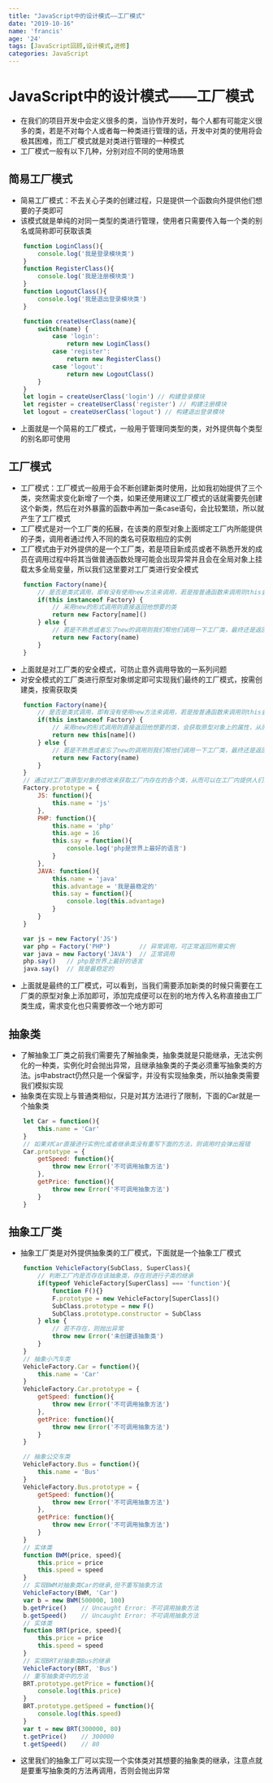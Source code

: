 ```yaml
---
title: "JavaScript中的设计模式——工厂模式"
date: "2019-10-16"
name: 'francis'
age: '24'
tags: [JavaScript回顾,设计模式,进修]
categories: JavaScript
---
```


# JavaScript中的设计模式——工厂模式

- 在我们的项目开发中会定义很多的类，当协作开发时，每个人都有可能定义很多的类，若是不对每个人或者每一种类进行管理的话，开发中对类的使用将会极其困难，而工厂模式就是对类进行管理的一种模式
- 工厂模式一般有以下几种，分别对应不同的使用场景

<!--more-->

## 简易工厂模式

- 简易工厂模式：不去关心子类的创建过程，只是提供一个函数向外提供他们想要的子类即可
- 该模式就是单纯的对同一类型的类进行管理，使用者只需要传入每一个类的别名或简称即可获取该类
  
```js
    function LoginClass(){
        console.log('我是登录模块类')
    }
    function RegisterClass(){
        console.log('我是注册模块类')
    }
    function LogoutClass(){
        console.log('我是退出登录模块类')
    }

    function createUserClass(name){
        switch(name) {
            case 'login':
                return new LoginClass()
            case 'register':
                return new RegisterClass()
            case 'logout':
                return new LogoutClass()
        }
    }
    let login = createUserClass('login') // 构建登录模块
    let register = createUserClass('register') // 构建注册模块
    let logout = createUserClass('logout') // 构建退出登录模块
```

- 上面就是一个简易的工厂模式，一般用于管理同类型的类，对外提供每个类型的别名即可使用

## 工厂模式

- 工厂模式：工厂模式一般用于会不断创建新类时使用，比如我初始提供了三个类，突然需求变化新增了一个类，如果还使用建议工厂模式的话就需要先创建这个新类，然后在对外暴露的函数中再加一条case语句，会比较繁琐，所以就产生了工厂模式
- 工厂模式是对一个工厂类的拓展，在该类的原型对象上面绑定工厂内所能提供的子类，调用者通过传入不同的类名可获取相应的实例
- 工厂模式由于对外提供的是一个工厂类，若是项目新成员或者不熟悉开发的成员在调用过程中将其当做普通函数处理可能会出现异常并且会在全局对象上挂载太多全局变量，所以我们这里要对工厂类进行安全模式

```js
    function Factory(name){
        // 是否是类式调用，即有没有使用new方法来调用，若是按普通函数来调用则this会指向window，若以new的形式来调用，则会指向当前类
        if(this instanceof Factory) {
            // 采用new的形式调用则直接返回他想要的类
            return new Factory[name]()
        } else {
            // 若是不熟悉或者忘了new的调用则我们帮他们调用一下工厂类，最终还是返回他们想要的类
            return new Factory(name)
        }
    }
```

- 上面就是对工厂类的安全模式，可防止意外调用导致的一系列问题
- 对安全模式的工厂类进行原型对象绑定即可实现我们最终的工厂模式，按需创建类，按需获取类

```js
    function Factory(name){
        // 是否是类式调用，即有没有使用new方法来调用，若是按普通函数来调用则this会指向window，若以new的形式来调用，则会指向当前类
        if(this instanceof Factory) {
            // 采用new的形式调用则直接返回他想要的类，会获取原型对象上的属性，从而获取所需类的构造函数
            return new this[name]()
        } else {
            // 若是不熟悉或者忘了new的调用则我们帮他们调用一下工厂类，最终还是返回他们想要的类
            return new Factory(name)
        }
    }
    // 通过对工厂类原型对象的修改来获取工厂内存在的各个类，从而可以在工厂内提供人们需要的类
    Factory.prototype = {
        JS: function(){
            this.name = 'js'
        },
        PHP: function(){
            this.name = 'php'
            this.age = 16
            this.say = function(){
                console.log('php是世界上最好的语言')
            }
        },
        JAVA: function(){
            this.name = 'java'
            this.advantage = '我是最稳定的'
            this.say = function(){
                console.log(this.advantage)
            }
        }
    }

    var js = new Factory('JS')          
    var php = Factory('PHP')        // 异常调用，可正常返回所需实例
    var java = new Factory('JAVA')  // 正常调用
    php.say()   // php是世界上最好的语言
    java.say()  // 我是最稳定的

```

- 上面就是最终的工厂模式，可以看到，当我们需要添加新类的时候只需要在工厂类的原型对象上添加即可，添加完成便可以在别的地方传入名称直接由工厂类生成，需求变化也只需要修改一个地方即可
  
## 抽象类

- 了解抽象工厂类之前我们需要先了解抽象类，抽象类就是只能继承，无法实例化的一种类，实例化时会抛出异常，且继承抽象类的子类必须重写抽象类的方法。js中abstract仍然只是一个保留字，并没有实现抽象类，所以抽象类需要我们模拟实现
- 抽象类在实现上与普通类相似，只是对其方法进行了限制，下面的Car就是一个抽象类

```js
    let Car = function(){
        this.name = 'Car'
    }
    // 如果对Car直接进行实例化或者继承类没有重写下面的方法，则调用时会弹出报错
    Car.prototype = {
        getSpeed: function(){
            throw new Error('不可调用抽象方法')
        },
        getPrice: function(){
            throw new Error('不可调用抽象方法')
        }
    }
```

## 抽象工厂类

- 抽象工厂类是对外提供抽象类的工厂模式，下面就是一个抽象工厂模式

```js
    function VehicleFactory(SubClass, SuperClass){
        // 判断工厂内是否存在该抽象类，存在则进行子类的继承
        if(typeof VehicleFactory[SuperClass] === 'function'){
            function F(){}
            F.prototype = new VehicleFactory[SuperClass]()
            SubClass.prototype = new F()
            SubClass.prototype.constructor = SubClass
        } else {
            // 若不存在，则抛出异常
            throw new Error('未创建该抽象类')
        }
    }
    // 抽象小汽车类
    VehicleFactory.Car = function(){
        this.name = 'Car'
    }
    VehicleFactory.Car.prototype = {
        getSpeed: function(){
            throw new Error('不可调用抽象方法')
        },
        getPrice: function(){
            throw new Error('不可调用抽象方法')
        }
    }

    // 抽象公交车类
    VehicleFactory.Bus = function(){
        this.name = 'Bus'
    }
    VehicleFactory.Bus.prototype = {
        getSpeed: function(){
            throw new Error('不可调用抽象方法')
        },
        getPrice: function(){
            throw new Error('不可调用抽象方法')
        }
    }
    // 实体类
    function BWM(price, speed){
        this.price = price
        this.speed = speed
    }
    // 实现BWM对抽象类Car的继承,但不重写抽象方法
    VehicleFactory(BWM, 'Car')
    var b = new BWM(500000, 100)
    b.getPrice()    // Uncaught Error: 不可调用抽象方法
    b.getSpeed()    // Uncaught Error: 不可调用抽象方法
    // 实体类
    function BRT(price, speed){
        this.price = price
        this.speed = speed
    }
    // 实现BRT对抽象类Bus的继承
    VehicleFactory(BRT, 'Bus')
    // 重写抽象类中的方法
    BRT.prototype.getPrice = function(){
        console.log(this.price)
    }
    BRT.prototype.getSpeed = function(){
        console.log(this.speed)
    }
    var t = new BRT(300000, 80)
    t.getPrice()    // 300000
    t.getSpeed()    // 80
```

- 这里我们的抽象工厂可以实现一个实体类对其想要的抽象类的继承，注意点就是要重写抽象类的方法再调用，否则会抛出异常

